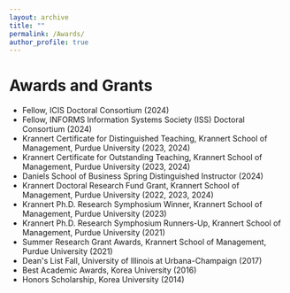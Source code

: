```yaml
---
layout: archive
title: ""
permalink: /Awards/
author_profile: true
---
```




Awards and Grants
======
* Fellow, ICIS Doctoral Consortium (2024)
* Fellow, INFORMS Information Systems Society (ISS) Doctoral Consortium (2024)
* Krannert Certificate for Distinguished Teaching, Krannert School of Management, Purdue University (2023, 2024)
* Krannert Certificate for Outstanding Teaching, Krannert School of Management, Purdue University (2023, 2024)
* Daniels School of Business Spring Distinguished Instructor (2024)
* Krannert Doctoral Research Fund Grant, Krannert School of Management, Purdue University (2022, 2023, 2024)
* Krannert Ph.D. Research Symphosium Winner, Krannert School of Management, Purdue University (2023)
* Krannert Ph.D. Research Symphosium Runners-Up, Krannert School of Management, Purdue University (2021)
* Summer Research Grant Awards, Krannert School of Management, Purdue University (2021)
* Dean's List Fall, University of Illinois at Urbana-Champaign (2017)
* Best Academic Awards, Korea University (2016)
* Honors Scholarship, Korea University (2014)


